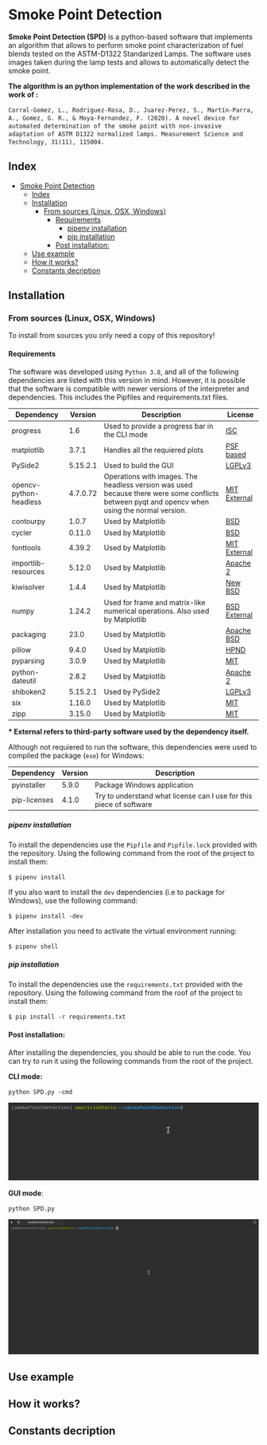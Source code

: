 # Smoke Point Detection

**Smoke Point Detection (SPD)** is a python-based software that implements an algorithm that allows to perform smoke point characterization of fuel blends tested on the ASTM-D1322 Standarized Lamps. The software uses images taken during the lamp tests and allows to automatically detect the smoke point. 

**The algorithm is an python implementation of the work described in the work of :** 

```
Corral-Gomez, L., Rodriguez-Rosa, D., Juarez-Perez, S., Martín-Parra, A., Gomez, G. R., & Moya-Fernandez, F. (2020). A novel device for automated determination of the smoke point with non-invasive adaptation of ASTM D1322 normalized lamps. Measurement Science and Technology, 31(11), 115004.
```


## Index

- [Smoke Point Detection](#smoke-point-detection)
  - [Index](#index)
  - [Installation](#installation)
    - [From sources (Linux, OSX, Windows)](#from-sources-linux-osx-windows)
      - [Requirements](#requirements)
        - [pipenv installation](#pipenv-installation)
        - [pip installation](#pip-installation)
      - [Post installation:](#post-installation)
  - [Use example](#use-example)
  - [How it works?](#how-it-works)
  - [Constants decription](#constants-decription)



## Installation

### From sources (Linux, OSX, Windows)

To install from sources you only need a copy of this repository!

#### Requirements

The software was developed using `Python 3.8`, and all of the following dependencies are listed with this version in mind. However, it is possible that the software is compatible with newer versions of the interpreter and dependencies. This includes the Pipfiles and requirements.txt files.


| **Dependency** | **Version** | **Description** | **License**|
|----------------|-------------|-----------------|------------|
| progress | 1.6 | Used to provide a progress bar in the CLI mode | [ISC](https://github.com/verigak/progress/blob/master/LICENSE)
| matplotlib | 3.7.1 | Handles all the requiered plots | [PSF based](https://github.com/matplotlib/matplotlib/blob/main/LICENSE/LICENSE)
| PySide2 | 5.15.2.1 | Used to build the GUI | [LGPLv3](https://www.gnu.org/licenses/lgpl-3.0.en.html)|
| opencv-python-headless | 4.7.0.72 | Operations with images. The headless version was used because there were some conflicts between pyqt and opencv when using the normal version.| [MIT](https://github.com/opencv/opencv-python/blob/4.x/LICENSE.txt) [External](https://github.com/opencv/opencv-python/blob/4.x/LICENSE-3RD-PARTY.txt)|
| contourpy | 1.0.7 | Used by Matplotlib | [BSD](https://github.com/contourpy/contourpy/blob/main/LICENSE) | 
| cycler | 0.11.0 | Used by Matplotlib | [BSD](https://github.com/matplotlib/cycler/blob/main/LICENSE) | 
| fonttools | 4.39.2 | Used by Matplotlib | [MIT](https://github.com/fonttools/fonttools/blob/main/LICENSE)  [External](https://github.com/fonttools/fonttools/blob/main/LICENSE.external) | 
| importlib-resources | 5.12.0 | Used by Matplotlib | [Apache 2](https://github.com/python/importlib_resources/blob/main/LICENSE) |
| kiwisolver | 1.4.4 | Used by Matplotlib | [New BSD](https://github.com/nucleic/kiwi/blob/main/LICENSE) |
| numpy | 1.24.2 | Used for frame and matrix-like numerical operations. Also used by Matplotlib | [BSD](https://github.com/numpy/numpy/blob/main/LICENSE.txt) [External](https://github.com/numpy/numpy/blob/main/LICENSES_bundled.txt) | 
| packaging | 23.0 | Used by Matplotlib | [Apache](https://github.com/pypa/packaging/blob/main/LICENSE.APACHE) [BSD](https://github.com/pypa/packaging/blob/main/LICENSE.BSD) |
| pillow | 9.4.0 | Used by Matplotlib | [HPND](https://github.com/python-pillow/Pillow/blob/main/LICENSE) | 
| pyparsing | 3.0.9 | Used by Matplotlib | [MIT](https://github.com/pyparsing/pyparsing/blob/master/LICENSE) |
| python-dateutil | 2.8.2 | Used by Matplotlib | [Apache 2](https://github.com/dateutil/dateutil/blob/master/LICENSE) |
| shiboken2 | 5.15.2.1 | Used by PySide2 | [LGPLv3](https://www.gnu.org/licenses/lgpl-3.0.en.html) |
| six | 1.16.0 | Used by Matplotlib | [MIT](https://github.com/benjaminp/six/blob/master/LICENSE) |
| zipp | 3.15.0 | Used by Matplotlib | [MIT](https://github.com/jaraco/zipp/blob/main/LICENSE) |





**\* External refers to third-party software used by the dependency itself.**

Although not requiered to run the software, this dependencies were used to compiled the package (`exe`) for Windows:

| **Dependency** | **Version** | **Description** |
|----------------|-------------|-----------------|
| pyinstaller | 5.9.0 | Package Windows application |
| pip-licenses | 4.1.0 | Try to understand what license can I use for this piece of software|


##### pipenv installation

To install the dependencies use the `Pipfile` and `Pipfile.lock` provided with the repository. Using the following command from the root of the project to install them:

```[bash]
$ pipenv install 
```

If you also want to install the `dev` dependencies (i.e to package for Windows), use the following command:

```
$ pipenv install -dev
```

After installation you need to activate the virtual environment running:

```[bash]
$ pipenv shell
```

##### pip installation

To install the dependencies use the `requirements.txt` provided with the repository. Using the following command from the roof of the project to install them: 

```[bash]
$ pip install -r requirements.txt
```

#### Post installation:

After installing the dependencies, you should be able to run the code. You can try to run it using the following commands from the root of the project.

**CLI mode:**

```[bash]
python SPD.py -cmd
```
![Cli-Success](rsrcs/github-gifs/cli_success_launch.gif)

**GUI mode**:
```[bash]
python SPD.py
```

![Gui-Success](rsrcs/github-gifs/gui_success_launch.gif)


## Use example

## How it works?

## Constants decription